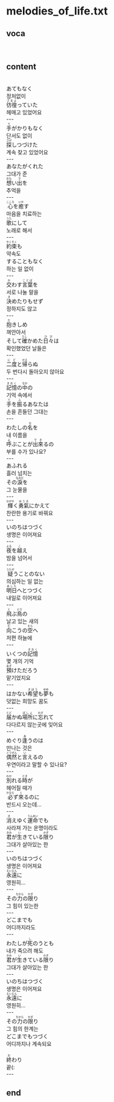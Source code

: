 <h1>melodies_of_life.txt</h1>
<h2>voca</h2><br>
<h2>content</h2><br>
あてもなく<br>
정처없이<br>
<Ruby><rb>彷徨</rb><rt>さまよ</rt></Ruby>っていた<br>
헤매고 있었어요<br>
---<br>
<Ruby><rb>手</rb><rt>て</rt></Ruby>がかりもなく<br>
단서도 없이<br>
<Ruby><rb>探</rb><rt>さが</rt></Ruby>しつづけた<br>
계속 찾고 있었어요<br>
---<br>
あなたがくれた<br>
그대가 준<br>
<Ruby><rb>想</rb><rt>おも</rt></Ruby>い<Ruby><rb>出</rb><rt>で</rt></Ruby>を<br>
추억을<br>
---<br>
<Ruby><rb>心</rb><rt>こころ</rt></Ruby>を<Ruby><rb>癒</rb><rt>いや</rt></Ruby>す<br>
마음을 치료하는<br>
<Ruby><rb>歌</rb><rt>うた</rt></Ruby>にして<br>
노래로 해서<br>
---<br>
<Ruby><rb>約束</rb><rt>やくそく</rt></Ruby>も<br>
약속도<br>
することもなく<br>
하는 일 없이<br>
---<br>
<Ruby><rb>交</rb><rt>か</rt></Ruby>わす<Ruby><rb>言葉</rb><rt>ことば</rt></Ruby>を<br>
서로 나눌 말을<br>
<Ruby><rb>決</rb><rt>き</rt></Ruby>めたりもせず<br>
정하지도 않고<br>
---<br>
<Ruby><rb>抱</rb><rt>だ</rt></Ruby>きしめ<br>
껴안아서<br>
そして<Ruby><rb>確</rb><rt>たし</rt></Ruby>かめた<Ruby><rb>日々</rb><rt>ひび</rt></Ruby>は<br>
확인했었던 날들은<br>
---<br>
<Ruby><rb>二度</rb><rt>にど</rt></Ruby>と<Ruby><rb>帰</rb><rt>かえ</rt></Ruby>らぬ<br>
두 번다시 돌아오지 않아요<br>
---<br>
<Ruby><rb>記憶</rb><rt>きおく</rt></Ruby>の<Ruby><rb>中</rb><rt>なか</rt></Ruby>の<br>
기억 속에서<br>
<Ruby><rb>手</rb><rt>て</rt></Ruby>を<Ruby><rb>振</rb><rt>ふ</rt></Ruby>るあなたは<br>
손을 흔들던 그대는<br>
---<br>
わたしの<Ruby><rb>名</rb><rt>な</rt></Ruby>を<br>
내 이름을<br>
<Ruby><rb>呼</rb><rt>よ</rt></Ruby>ぶことが<Ruby><rb>出</rb><rt>で</rt></Ruby><Ruby><rb>來</rb><rt>き</rt></Ruby>るの<br>
부를 수가 있나요?<br>
---<br>
あふれる<br>
흘러 넘치는<br>
その<Ruby><rb>淚</rb><rt>なみだ</rt></Ruby>を<br>
그 눈물을<br>
---<br>
<Ruby><rb>輝</rb><rt>かがや</rt></Ruby>く<Ruby><rb>勇氣</rb><rt>ゆうき</rt></Ruby>にかえて<br>
찬란한 용기로 바꿔요<br>
---<br>
いのちはつづく<br>
생명은 이어져요<br>
---<br>
<Ruby><rb>夜</rb><rt>よる</rt></Ruby>を<Ruby><rb>越</rb><rt>こ</rt></Ruby>え<br>
밤을 넘어서<br>
---<br>
<Ruby><rb>疑</rb><rt>うたが</rt></Ruby>うことのない<br>
의심하는 일 없는<br>
<Ruby><rb>明日</rb><rt>あした</rt></Ruby>へとつづく<br>
내일로 이어져요<br>
---<br>
<Ruby><rb>飛</rb><rt>と</rt></Ruby>ぶ<Ruby><rb>鳥</rb><rt>とり</rt></Ruby>の<br>
날고 있는 새의<br>
<Ruby><rb>向</rb><rt>む</rt></Ruby>こうの<Ruby><rb>空</rb><rt>そら</rt></Ruby>へ<br>
저편 하늘에<br>
---<br>
いくつの<Ruby><rb>記憶</rb><rt>きおく</rt></Ruby><br>
몇 개의 기억<br>
<Ruby><rb>預</rb><rt>あず</rt></Ruby>けただろう<br>
맡기었지요<br>
---<br>
はかない<Ruby><rb>希望</rb><rt>きぼう</rt></Ruby>も<Ruby><rb>夢</rb><rt>ゆめ</rt></Ruby>も<br>
덧없는 희망도 꿈도<br>
---<br>
<Ruby><rb>届</rb><rt>とど</rt></Ruby>かぬ<Ruby><rb>場所</rb><rt>ばしょ</rt></Ruby>に<Ruby><rb>忘</rb><rt>わす</rt></Ruby>れて<br>
다다르지 않는곳에 잊어요<br>
---<br>
めぐり<Ruby><rb>逢</rb><rt>あ</rt></Ruby>うのは<br>
만나는 것은<br>
<Ruby><rb>偶然</rb><rt>ぐうぜん</rt></Ruby>と<Ruby><rb>言</rb><rt>い</rt></Ruby>えるの<br>
우연이라고 말할 수 있나요?<br>
---<br>
<Ruby><rb>別</rb><rt>わか</rt></Ruby>れる<Ruby><rb>時</rb><rt>とき</rt></Ruby>が<br>
헤어질 때가<br>
<Ruby><rb>必</rb><rt>かなら</rt></Ruby>ず<Ruby><rb>來</rb><rt>く</rt></Ruby>るのに<br>
반드시 오는데…<br>
---<br>
<Ruby><rb>消</rb><rt>き</rt></Ruby>えゆく<Ruby><rb>運命</rb><rt>うんめい</rt></Ruby>でも<br>
사라져 가는 운명이라도<br>
<Ruby><rb>君</rb><rt>きみ</rt></Ruby>が<Ruby><rb>生</rb><rt>い</rt></Ruby>きている<Ruby><rb>限</rb><rt>かぎ</rt></Ruby>り<br>
그대가 살아있는 한<br>
---<br>
いのちはつづく<br>
생명은 이어져요<br>
<Ruby><rb>永遠</rb><rt>えいえん</rt></Ruby>に<br>
영원히…<br>
---<br>
その<Ruby><rb>力</rb><rt>ちから</rt></Ruby>の<Ruby><rb>限</rb><rt>かぎ</rt></Ruby>り<br>
그 힘이 있는한<br>
---<br>
どこまでも<br>
어디까지라도<br>
---<br>
わたしが<Ruby><rb>死</rb><rt>し</rt></Ruby>のうとも<br>
내가 죽으려 해도<br>
<Ruby><rb>君</rb><rt>きみ</rt></Ruby>が<Ruby><rb>生</rb><rt>い</rt></Ruby>きている<Ruby><rb>限</rb><rt>かぎ</rt></Ruby>り<br>
그대가 살아있는 한<br>
---<br>
いのちはつづく<br>
생명은 이어져요<br>
<Ruby><rb>永遠</rb><rt>えいえん</rt></Ruby>に<br>
영원히…<br>
---<br>
その<Ruby><rb>力</rb><rt>ちから</rt></Ruby>の<Ruby><rb>限</rb><rt>かぎ</rt></Ruby>り<br>
그 힘의 한계는<br>
どこまでもつづく<br>
어디까지나 계속되요<br>
﻿<br>
<ruby><rb>終</rb><rt>お</rt></ruby>わり<br>
끝(:<br>
---<br>
<h2>end</h2>
